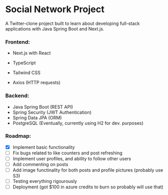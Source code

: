 # Social Network Project
A Twitter-clone project built to learn about developing full-stack applications with Java Spring Boot and Next.js.

### Frontend:
- Next.js with React

- TypeScript

- Tailwind CSS

- Axios (HTTP requests)



### Backend: 
- Java Spring Boot (REST API)
- Spring Security (JWT Authentication)
- Spring Data JPA (ORM)
- PostgreSQL (Eventually, currently using H2 for dev. purposes)


### Roadmap: 
- [x] Implement basic functionality
- [ ] Fix bugs related to like counters and post refreshing
- [ ] Implement user profiles, and ability to follow other users
- [ ] Add commenting on posts
- [ ] Add image functinality for both posts and profile pictures (probably use S3)
- [ ] Testing everything rigourously
- [ ] Deployment (got $100 in azure credits to burn so probably will use that)
